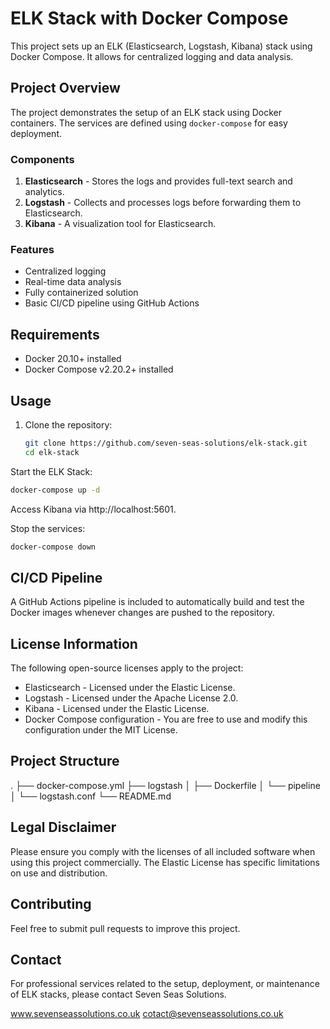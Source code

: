 # ELK Stack with Docker Compose

This project sets up an ELK (Elasticsearch, Logstash, Kibana) stack using Docker Compose. It allows for centralized logging and data analysis.

## Project Overview

The project demonstrates the setup of an ELK stack using Docker containers. The services are defined using `docker-compose` for easy deployment.

### Components
1. **Elasticsearch** - Stores the logs and provides full-text search and analytics.
2. **Logstash** - Collects and processes logs before forwarding them to Elasticsearch.
3. **Kibana** - A visualization tool for Elasticsearch.

### Features
- Centralized logging
- Real-time data analysis
- Fully containerized solution
- Basic CI/CD pipeline using GitHub Actions

## Requirements

- Docker 20.10+ installed
- Docker Compose v2.20.2+ installed

## Usage

1. Clone the repository:

   ```bash
   git clone https://github.com/seven-seas-solutions/elk-stack.git
   cd elk-stack

Start the ELK Stack:

   ```bash
docker-compose up -d
```
Access Kibana via http://localhost:5601.

Stop the services:

   ```bash
docker-compose down
```

## CI/CD Pipeline

A GitHub Actions pipeline is included to automatically build and test the Docker images whenever changes are pushed to the repository.

## License Information

The following open-source licenses apply to the project:

- Elasticsearch - Licensed under the Elastic License.
- Logstash - Licensed under the Apache License 2.0.
- Kibana - Licensed under the Elastic License.
- Docker Compose configuration - You are free to use and modify this configuration under the MIT License.

## Project Structure
.
├── docker-compose.yml
├── logstash
│   ├── Dockerfile
│   └── pipeline
│       └── logstash.conf
└── README.md

## Legal Disclaimer

Please ensure you comply with the licenses of all included software when using this project commercially. The Elastic License has specific limitations on use and distribution.

## Contributing

Feel free to submit pull requests to improve this project.

## Contact

For professional services related to the setup, deployment, or maintenance of ELK stacks, please contact Seven Seas Solutions.

www.sevenseassolutions.co.uk
cotact@sevenseassolutions.co.uk
